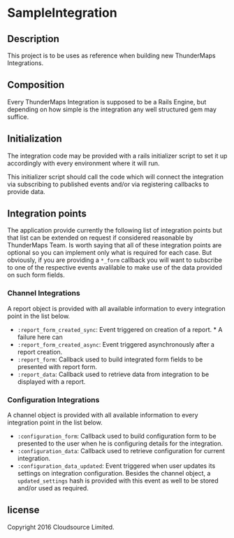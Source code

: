 # SampleIntegration

## Description
This project is to be uses as reference when building new ThunderMaps
Integrations.

## Composition
Every ThunderMaps Integration is supposed to be a Rails Engine, but depending on
how simple is the integration any well structured gem may suffice.

## Initialization
The integration code may be provided with a rails initializer script to set it
up accordingly with every environment where it will run.

This initializer script should call the code which will connect the integration
via subscribing to published events and/or via registering callbacks to provide
data.

## Integration points
The application provide currently the following list of integration points but
that list can be extended on request if considered reasonable by ThunderMaps
Team.
Is worth saying that all of these integration points are optional so you can
implement only what is required for each case. But obviously, if you are providing
a `*_form` callback you will want to subscribe to one of the respective events
avalilable to make use of the data provided on such form fields.

### Channel Integrations
A report object is provided with all available information to every integration point in the list below.
* `:report_form_created_sync`: Event triggered on creation of a report. * A failure here can
* `:report_form_created_async`: Event triggered asynchronously after a report creation.
* `:report_form`: Callback used to build integrated form fields to be presented with report form.
* `:report_data`: Callback used to retrieve data from integration to be displayed with a report.

### Configuration Integrations
A channel object is provided with all available information to every integration point in the list below.
* `:configuration_form`: Callback used to build configuration form to be presented to the user when he is configuring details for the integration.
* `:configuration_data`: Callback used to retrieve configuration for current integration.
* `:configuration_data_updated`: Event triggered when user updates its settings on integration configuration. Besides the channel object, a `updated_settings` hash is provided with this event as well to be stored and/or used as required.

## license
Copyright 2016 Cloudsource Limited.
